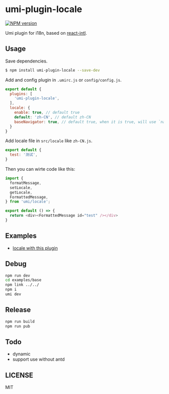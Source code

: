# umi-plugin-locale

[![NPM version](https://img.shields.io/npm/v/umi-plugin-locale.svg?style=flat)](https://npmjs.org/package/umi-plugin-locale)

Umi plugin for i18n, based on [react-intl](https://npmjs.org/react-intl).

## Usage

Save dependencies.

```bash
$ npm install umi-plugin-locale --save-dev
```

Add and config plugin in  `.umirc.js` or `config/config.js`.

```js
export default {
  plugins: [
    'umi-plugin-locale',
  ],
  locale: {
    enable: true, // default true
    default: 'zh-CN', // default zh-CN
    baseNavigator: true, // default true, when it is true, will use `navigator.language` overwrite default
  }
}
```

Add locale file in `src/locale` like `zh-CN.js`.

```js
export default {
  test: '测试',
}
```

Then you can wirte code like this:

```js
import {
  formatMessage,
  setLocale,
  getLocale,
  FormattedMessage,
} from 'umi/locale';

export default () => {
  return <div><FormattedMessage id="test" /></div>
}
```

## Examples

* [locale with this plugin](https://github.com/umijs/umi-plugin-locale/tree/master/examples/base)

## Debug

```sh
npm run dev
cd examples/base
npm link ../../
npm i
umi dev
```

## Release

```sh
npm run build
npm run pub
```

## Todo

- dynamic
- support use without antd

## LICENSE

MIT
